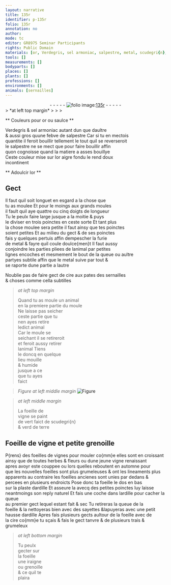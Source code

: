 ```yaml
---
layout: narrative
title: 135r
identifier: p-135r
folio: 135r
annotation: no
author:
mode: tc
editor: GR8975 Seminar Participants
rights: Public Domain
materials: [or, Verdegris, sel armoniac, salpestre, metal, scudegri{n}, verd de terre, ardille, cire]
tools: []
measurements: []
bodyparts: []
places: []
plants: []
professions: []
environments: []
animals: [sernailles]
---
```


<div class="folio" align="center">- - - - - <a href="http://gallica.bnf.fr/ark:/12148/btv1b10500001g/f275.item.r=" target="_blank"><img src="https://cu-mkp.github.io/2017-workshop-edition/assets/photo-icon.png" alt="folio image: " style="display:inline-block; margin-bottom:-3px;"/>135r</a> - - - - - </div>  
> *at left top margin*
> 
> 
>   

** Couleurs pour <span class="m">or</span> ou saulce  **

 
 <span class="m">Verdegris</span> & <span class="m">sel armoniac</span> autant dun que daultre <br/> & aussi gros quune febve de <span class="m">salpestre</span> Car si tu en mectois <br/> quantite il feroit bouillir tellement le tout quil se reverseroit <br/> le <span class="m">salpestre</span> ne se mect que pour faire bouillir affin <br/> quon cognoisse quand la matiere a asses bouillye <br/> Ceste couleur mise sur l<span class="m">or</span> aigre fondu le rend doux <br/> incontinent 
  

** Adoulcir l<span class="m">or</span>  **

 
 
  

## Gect 

 
 Il faut quil soit longuet en esgard a la chose que <br/> tu as moulee Et pour le moings aux grands moules <br/> il fault quil aye quattre ou cinq doigts de longueur <br/> Tu le peulx faire large jusque a la moitie & puys <br/> le diviser en trois poinctes en ceste sorte Et tant plus <br/> la chose moulee sera petite il faut ainsy que tes poinctes <br/> soient petites Et au milieu du gect & de ses poinctes <br/> fais y quelques pertuis affin dempescher la furie <br/> de <span class="m">metal</span> & fayre quil coule doulce{men}t Il faut aussy <br/> conjoindre les parties pliees de lanimal par petites <br/> lignes encoches et mesmement le bout de la queue ou aultre <br/> partyes subtile affin que le <span class="m">metal</span> suive par tout & <br/> se raporte dune partie a lautre 
 
 Noublie pas de faire gect de cire aux pates des <span class="al">sernailles</span><br/> & choses comme cella subtilles 
 
> *at left top margin*
> 
> 
>   Quand tu <span class="add">as</span> moule un animal <br/> en la premiere partie du moule <br/> Ne laisse pas seicher <br/> ceste partie que tu <br/> nen ayes retire <br/> ledict animal <br/> Car le moule se <br/> seichant il se retireroit <br/> et feroit aussy retirer <br/> lanimal Tiens <br/> le doncq en quelque <br/> lieu mouille <br/> & humide <br/> jusque a ce <br/> que tu ayes <br/> faict 
 
> *Figure*
> *at left middle margin*
> <a href="https://drive.google.com/open?id=0B9-oNrvWdlO5U3BqOGxwTHNPeVk" target="_blank"><img src="https://cu-mkp.github.io/GR8975-edition/assets/photo-icon.png" alt="Figure" style="display:inline-block; margin-bottom:-3px;"/></a>
 
> *at left middle margin*
> 
> 
>   La foeille de<br/> vigne se paint <br/> de vert faict de <span class="m">scudegri{n}</span> <br/> & <span class="m">verd de terre</span> 
 
 
  

## Foeille de vigne et petite grenoille 

 
 P{rens} des foeilles de vignes pour mouler co{mm}e elles sont en croissant <br/> ainsy que de toutes herbes & fleurs ou dune jeune vigne renaissant <br/> apres avoyr este couppee ou lors quelles reboutent en automne pour <br/> que les nouvelles foeilles sont plus grumeleuses & ont les lineaments plus <br/> apparents au contraire les foeilles ancienes sont unies par dedans & <br/> percees en plusieurs endroicts Pose donc ta foeille le dos en bas <br/> sur la plaste d<span class="m">ardille</span> Et asseure la avecq des petites poinctes luy laisse <br/> neantmoings son reply naturel Et fais une coche <span class="add">dans l<span class="m">ardille</span></span> pour cacher la queue <br/> au premier gect lequel estant fait & sec Tu retireras la queue de la <br/> foeille & la nettoyeras bien avec des sayettes &lapuyeras avec une petit <br/> hausse d<span class="m">ardille</span> Apres fais plusieurs gects aultour de la foeille avec de <br/> la <span class="m">cire</span> co{mm}e tu sçais & fais le gect tanvre & de plusieurs trais & grumeleux 
 
> *at left bottom margin*
> 
> 
>   Tu peulx<br/> gecter sur<br/> la foeille<br/> une iraigne<br/> ou grenoille<br/> & ce quil te<br/> plaira 
 
